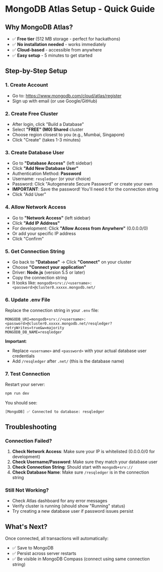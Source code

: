 # MongoDB Atlas Setup - Quick Guide

## Why MongoDB Atlas?
- ✅ **Free tier** (512 MB storage - perfect for hackathons)
- ✅ **No installation needed** - works immediately
- ✅ **Cloud-based** - accessible from anywhere
- ✅ **Easy setup** - 5 minutes to get started

## Step-by-Step Setup

### 1. Create Account
- Go to: https://www.mongodb.com/cloud/atlas/register
- Sign up with email (or use Google/GitHub)

### 2. Create Free Cluster
- After login, click "Build a Database"
- Select **"FREE" (M0) Shared** cluster
- Choose region closest to you (e.g., Mumbai, Singapore)
- Click "Create" (takes 1-3 minutes)

### 3. Create Database User
- Go to **"Database Access"** (left sidebar)
- Click **"Add New Database User"**
- Authentication Method: **Password**
- Username: `resqledger` (or your choice)
- Password: Click "Autogenerate Secure Password" or create your own
- **IMPORTANT**: Save the password! You'll need it for the connection string
- Click "Add User"

### 4. Allow Network Access
- Go to **"Network Access"** (left sidebar)
- Click **"Add IP Address"**
- For development: Click **"Allow Access from Anywhere"** (0.0.0.0/0)
- Or add your specific IP address
- Click "Confirm"

### 5. Get Connection String
- Go back to **"Database"** → Click **"Connect"** on your cluster
- Choose **"Connect your application"**
- Driver: **Node.js** (version 5.5 or later)
- Copy the connection string
- It looks like: `mongodb+srv://<username>:<password>@cluster0.xxxxx.mongodb.net/`

### 6. Update .env File
Replace the connection string in your `.env` file:

```env
MONGODB_URI=mongodb+srv://<username>:<password>@cluster0.xxxxx.mongodb.net/resqledger?retryWrites=true&w=majority
MONGODB_DB_NAME=resqledger
```

**Important**: 
- Replace `<username>` and `<password>` with your actual database user credentials
- Add `/resqledger` after `.net/` (this is the database name)

### 7. Test Connection
Restart your server:
```bash
npm run dev
```

You should see:
```
[MongoDB] ✅ Connected to database: resqledger
```

## Troubleshooting

### Connection Failed?
1. **Check Network Access**: Make sure your IP is whitelisted (0.0.0.0/0 for development)
2. **Check Username/Password**: Make sure they match your database user
3. **Check Connection String**: Should start with `mongodb+srv://`
4. **Check Database Name**: Make sure `/resqledger` is in the connection string

### Still Not Working?
- Check Atlas dashboard for any error messages
- Verify cluster is running (should show "Running" status)
- Try creating a new database user if password issues persist

## What's Next?
Once connected, all transactions will automatically:
- ✅ Save to MongoDB
- ✅ Persist across server restarts
- ✅ Be visible in MongoDB Compass (connect using same connection string)

